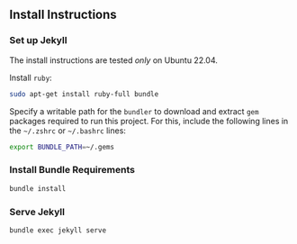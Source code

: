 ## Install Instructions

### Set up Jekyll
The install instructions are tested _only_ on Ubuntu 22.04.

Install `ruby`:
```bash
sudo apt-get install ruby-full bundle
```

Specify a writable path for the `bundler` to download and extract `gem` packages required to run this project. For this, include the following lines in the `~/.zshrc` or `~/.bashrc` lines:
```bash
export BUNDLE_PATH=~/.gems
```

### Install Bundle Requirements

```bash
bundle install
```

### Serve Jekyll

```bash
bundle exec jekyll serve
```